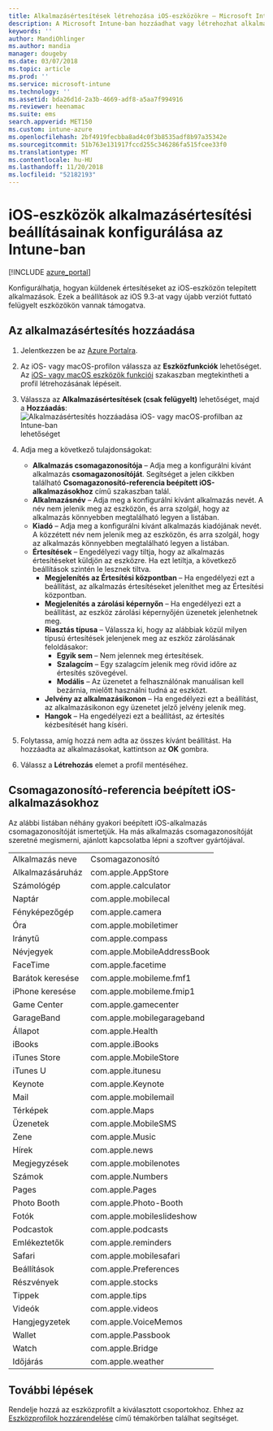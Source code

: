 ```yaml
---
title: Alkalmazásértesítések létrehozása iOS-eszközökre – Microsoft Intune – Azure | Microsoft Docs
description: A Microsoft Intune-ban hozzáadhat vagy létrehozhat alkalmazásértesítéseket iOS-eszközök számára. Kiválaszthatja, mely alkalmazások küldjenek értesítéseket, konfigurálhatja a zárolási képernyő értesítési beállításait, engedélyezheti a hangot, kiválaszthatja az értesítés típusát és jelvényt adhat hozzá.
keywords: ''
author: MandiOhlinger
ms.author: mandia
manager: dougeby
ms.date: 03/07/2018
ms.topic: article
ms.prod: ''
ms.service: microsoft-intune
ms.technology: ''
ms.assetid: bda26d1d-2a3b-4669-adf8-a5aa7f994916
ms.reviewer: heenamac
ms.suite: ems
search.appverid: MET150
ms.custom: intune-azure
ms.openlocfilehash: 2bf4919fecbba8ad4c0f3b8535adf8b97a35342e
ms.sourcegitcommit: 51b763e131917fccd255c346286fa515fcee33f0
ms.translationtype: MT
ms.contentlocale: hu-HU
ms.lasthandoff: 11/20/2018
ms.locfileid: "52182193"
---
```

# <a name="configure-app-notifications-settings-on-ios-devices-in-intune"></a>iOS-eszközök alkalmazásértesítési beállításainak konfigurálása az Intune-ban

[!INCLUDE [azure_portal](./includes/azure_portal.md)]

Konfigurálhatja, hogyan küldenek értesítéseket az iOS-eszközön telepített alkalmazások. Ezek a beállítások az iOS 9.3-at vagy újabb verziót futtató felügyelt eszközökön vannak támogatva.

## <a name="add-the-app-notification"></a>Az alkalmazásértesítés hozzáadása

1. Jelentkezzen be az [Azure Portalra](https://portal.azure.com).
2. Az iOS- vagy macOS-profilon válassza az **Eszközfunkciók** lehetőséget. Az [iOS- vagy macOS eszközök funkciói](device-features-configure.md) szakaszban megtekintheti a profil létrehozásának lépéseit.
3. Válassza az **Alkalmazásértesítések (csak felügyelt)** lehetőséget, majd a **Hozzáadás**: ![Alkalmazásértesítés hozzáadása iOS- vagy macOS-profilban az Intune-ban](./media/ios-macos-app-notifications.png) lehetőséget
4. Adja meg a következő tulajdonságokat:

   - **Alkalmazás csomagazonosítója** – Adja meg a konfigurálni kívánt alkalmazás **csomagazonosítóját**. Segítséget a jelen cikkben található **Csomagazonosító-referencia beépített iOS-alkalmazásokhoz** című szakaszban talál.
   - **Alkalmazásnév** – Adja meg a konfigurálni kívánt alkalmazás nevét. A név nem jelenik meg az eszközön, és arra szolgál, hogy az alkalmazás könnyebben megtalálható legyen a listában.
   - **Kiadó** – Adja meg a konfigurálni kívánt alkalmazás kiadójának nevét. A közzétett név nem jelenik meg az eszközön, és arra szolgál, hogy az alkalmazás könnyebben megtalálható legyen a listában.
   - **Értesítések** – Engedélyezi vagy tiltja, hogy az alkalmazás értesítéseket küldjön az eszközre. Ha ezt letiltja, a következő beállítások szintén le lesznek tiltva.
     - **Megjelenítés az Értesítési központban** – Ha engedélyezi ezt a beállítást, az alkalmazás értesítéseket jeleníthet meg az Értesítési központban.
     - **Megjelenítés a zárolási képernyőn** – Ha engedélyezi ezt a beállítást, az eszköz zárolási képernyőjén üzenetek jelenhetnek meg.
     - **Riasztás típusa** – Válassza ki, hogy az alábbiak közül milyen típusú értesítések jelenjenek meg az eszköz zárolásának feloldásakor:
       - **Egyik sem** – Nem jelennek meg értesítések.
       - **Szalagcím** – Egy szalagcím jelenik meg rövid időre az értesítés szövegével.
       - **Modális** – Az üzenetet a felhasználónak manuálisan kell bezárnia, mielőtt használni tudná az eszközt.
     - **Jelvény az alkalmazásikonon** – Ha engedélyezi ezt a beállítást, az alkalmazásikonon egy üzenetet jelző jelvény jelenik meg.
     - **Hangok** – Ha engedélyezi ezt a beállítást, az értesítés kézbesítését hang kíséri.

5. Folytassa, amíg hozzá nem adta az összes kívánt beállítást. Ha hozzáadta az alkalmazásokat, kattintson az **OK** gombra.
6. Válassz a **Létrehozás** elemet a profil mentéséhez.

## <a name="bundle-id-reference-for-built-in-ios-apps"></a>Csomagazonosító-referencia beépített iOS-alkalmazásokhoz

Az alábbi listában néhány gyakori beépített iOS-alkalmazás csomagazonosítóját ismertetjük. Ha más alkalmazás csomagazonosítóját szeretné megismerni, ajánlott kapcsolatba lépni a szoftver gyártójával.

|||
|-|-|
|Alkalmazás neve|Csomagazonosító|
|Alkalmazásáruház|com.apple.AppStore|
|Számológép|com.apple.calculator|
|Naptár|com.apple.mobilecal|
|Fényképezőgép|com.apple.camera|
|Óra|com.apple.mobiletimer|
|Iránytű|com.apple.compass|
|Névjegyek|com.apple.MobileAddressBook|
|FaceTime|com.apple.facetime|
|Barátok keresése|com.apple.mobileme.fmf1|
|iPhone keresése|com.apple.mobileme.fmip1|
|Game Center|com.apple.gamecenter|
|GarageBand|com.apple.mobilegarageband|
|Állapot|com.apple.Health|
|iBooks|com.apple.iBooks|
|iTunes Store|com.apple.MobileStore|
|iTunes U|com.apple.itunesu|
|Keynote|com.apple.Keynote|
|Mail|com.apple.mobilemail|
|Térképek|com.apple.Maps|
|Üzenetek|com.apple.MobileSMS|
|Zene|com.apple.Music|
|Hírek|com.apple.news|
|Megjegyzések|com.apple.mobilenotes|
|Számok|com.apple.Numbers|
|Pages|com.apple.Pages|
|Photo Booth|com.apple.Photo-Booth|
|Fotók|com.apple.mobileslideshow|
|Podcastok|com.apple.podcasts|
|Emlékeztetők|com.apple.reminders|
|Safari|com.apple.mobilesafari|
|Beállítások|com.apple.Preferences|
|Részvények|com.apple.stocks|
|Tippek|com.apple.tips|
|Videók|com.apple.videos|
|Hangjegyzetek|com.apple.VoiceMemos|
|Wallet|com.apple.Passbook|
|Watch|com.apple.Bridge|
|Időjárás|com.apple.weather|

## <a name="next-steps"></a>További lépések

Rendelje hozzá az eszközprofilt a kiválasztott csoportokhoz. Ehhez az [Eszközprofilok hozzárendelése](device-profile-assign.md) című témakörben találhat segítséget.